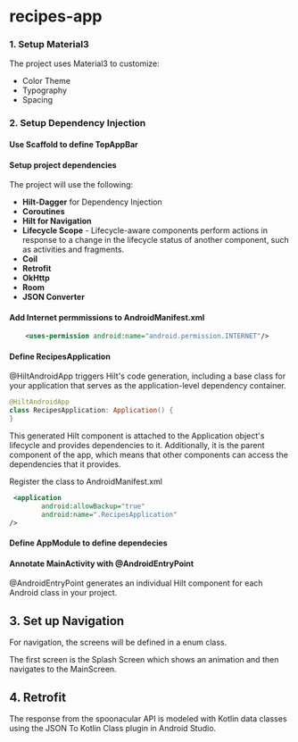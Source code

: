 # recipes-app

### 1. Setup Material3

The project uses Material3 to customize:

- Color Theme
- Typography
- Spacing 

### 2. Setup Dependency Injection

#### Use Scaffold to define TopAppBar

#### Setup project dependencies

The project will use the following:

- __Hilt-Dagger__ for Dependency Injection
- __Coroutines__
- __Hilt for Navigation__
- __Lifecycle Scope__ - Lifecycle-aware components perform actions in response to a change in the lifecycle status of another component, such as activities and fragments.
- __Coil__
- __Retrofit__
- __OkHttp__
- __Room__
- __JSON Converter__

#### Add Internet permmissions to AndroidManifest.xml

````xml
    <uses-permission android:name="android.permission.INTERNET"/>
````

#### Define RecipesApplication

@HiltAndroidApp triggers Hilt's code generation, including a base class for your application 
that serves as the application-level dependency container.

````kotlin
@HiltAndroidApp
class RecipesApplication: Application() {
}
````
This generated Hilt component is attached to the Application object's lifecycle and 
provides dependencies to it. Additionally, it is the parent component of the app, which means that 
other components can access the dependencies that it provides.

Register the class to AndroidManifest.xml

````xml
 <application
        android:allowBackup="true"
        android:name=".RecipesApplication"
/>
````

#### Define AppModule to define dependecies

#### Annotate MainActivity with @AndroidEntryPoint

@AndroidEntryPoint generates an individual Hilt component for each Android class in your project.

## 3. Set up Navigation

For navigation, the screens will be defined in a enum class.

The first screen is the Splash Screen which shows an animation and then navigates to the 
MainScreen.

## 4. Retrofit

The response from the spoonacular API is modeled with Kotlin data classes using the 
JSON To Kotlin Class plugin in Android Studio. 
